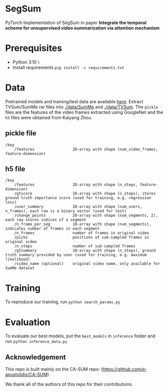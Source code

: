 # SegSum
PyTorch Implementation of SegSum in paper **Integrate the temporal scheme for unsupervised video summarization via attention mechanism**

# Prerequisites
- Python 3.10 \
- Install requirements ```pip install -r requirements.txt```

# Data
Pretrained models and training/test data are available [here](https://drive.google.com/drive/folders/1IXWNZTc2LbIPmhR7VpysDHO-LaCjHesg?usp=sharing). Extract TVSum/SumMe rar files into [./data/SumMe](./data/SumMe) and [./data/TVSum](./data/TVSum). The `pickle` files are the features of the video frames extracted using GoogleNet and the `h5` files were obtained from Kaiyang Zhou.

## pickle file
```
/key
    /features                 2D-array with shape (num_video_frames, feature-dimension)
```
## h5 file
```Text
/key
    /features                 2D-array with shape (n_steps, feature-dimension)
    /gtscore                  1D-array with shape (n_steps), stores ground truth importance score (used for training, e.g. regression loss)
    /user_summary             2D-array with shape (num_users, n_frames), each row is a binary vector (used for test)
    /change_points            2D-array with shape (num_segments, 2), each row stores indices of a segment
    /n_frame_per_seg          1D-array with shape (num_segments), indicates number of frames in each segment
    /n_frames                 number of frames in original video
    /picks                    positions of sub-sampled frames in original video
    /n_steps                  number of sub-sampled frames
    /gtsummary                1D-array with shape (n_steps), ground truth summary provided by user (used for training, e.g. maximum likelihood)
    /video_name (optional)    original video name, only available for SumMe dataset
```

# Training
To reproduce our training, run ```python search_params.py```

# Evaluation
To evaluate our best models, put the `best_models` in `inference` folder and run `python inference_data.py`

## Acknowledgement
This repo is built mainly on the CA-SUM repo: (https://github.com/e-apostolidis/CA-SUM).

We thank all of the authors of this repo for their contributions.
